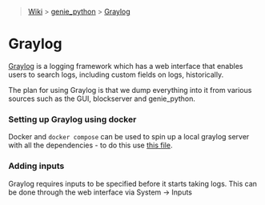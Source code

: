 > [Wiki](Home) > [genie_python](genie_python) > [Graylog](Graylog)

# Graylog

[Graylog](https://docs.graylog.org/) is a logging framework which has a web interface that enables users to search logs, including custom fields on logs, historically. 

The plan for using Graylog is that we dump everything into it from various sources such as the GUI, blockserver and genie_python. 

### Setting up Graylog using docker

Docker and `docker compose` can be used to spin up a local graylog server with all the dependencies - to do this use [this file](https://docs.graylog.org/en/4.0/pages/installation/docker.html#persisting-data). 

### Adding inputs 

Graylog requires inputs to be specified before it starts taking logs. This can be done through the web interface via System -> Inputs 